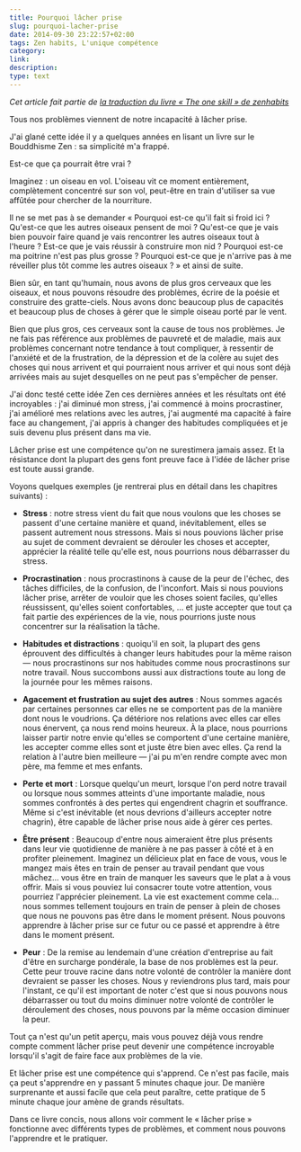 ```yaml
---
title: Pourquoi lâcher prise
slug: pourquoi-lacher-prise
date: 2014-09-30 23:22:57+02:00
tags: Zen habits, L'unique compétence
category: 
link: 
description: 
type: text
---
```


_Cet article fait partie de [la traduction du livre « The one skill » de zenhabits](/blog/traduction-du-livre-the-one-skill-de-zenhabits/)_

Tous nos problèmes viennent de notre incapacité à lâcher prise.

J'ai glané cette idée il y a quelques années en lisant un livre sur le Bouddhisme Zen : sa simplicité m'a frappé.

Est-ce que ça pourrait être vrai ?
<!-- TEASER_END -->
Imaginez : un oiseau en vol. L'oiseau vit ce moment entièrement, complètement concentré sur son vol, peut-être en train d'utiliser sa vue affûtée pour chercher de la nourriture.

Il ne se met pas à se demander « Pourquoi est-ce qu'il fait si froid ici ? Qu'est-ce que les autres oiseaux pensent de moi ? Qu'est-ce que je vais bien pouvoir faire quand je vais rencontrer les autres oiseaux tout à l'heure ? Est-ce que je vais réussir à construire mon nid ? Pourquoi est-ce ma poitrine n'est pas plus grosse ? Pourquoi est-ce que je n'arrive pas à me réveiller plus tôt comme les autres oiseaux ? » et ainsi de suite.

Bien sûr, en tant qu'humain, nous avons de plus gros cerveaux que les oiseaux, et nous pouvons résoudre des problèmes, écrire de la poésie et construire des gratte-ciels. Nous avons donc beaucoup plus de capacités et beaucoup plus de choses à gérer que le simple oiseau porté par le vent.

Bien que plus gros, ces cerveaux sont la cause de tous nos problèmes. Je ne fais pas référence aux problèmes de pauvreté et de maladie, mais aux problèmes concernant notre tendance à tout compliquer, à ressentir de l'anxiété et de la frustration, de la dépression et de la colère au sujet des choses qui nous arrivent et qui pourraient nous arriver et qui nous sont déjà arrivées mais au sujet desquelles on ne peut pas s'empêcher de penser.

J'ai donc testé cette idée Zen ces dernières années et les résultats ont été incroyables : j'ai diminué mon stress, j'ai commencé à moins procrastiner, j'ai amélioré mes relations avec les autres, j'ai augmenté ma capacité à faire face au changement, j'ai appris à changer des habitudes compliquées et je suis devenu plus présent dans ma vie.

Lâcher prise est une compétence qu'on ne surestimera jamais assez. Et la résistance dont la plupart des gens font preuve face à l'idée de lâcher prise est toute aussi grande.

Voyons quelques exemples (je rentrerai plus en détail dans les chapitres suivants) :

- __Stress__ : notre stress vient du fait que nous voulons que les choses se passent d'une certaine manière et quand, inévitablement, elles se passent autrement nous stressons. Mais si nous pouvions lâcher prise au sujet de comment devraient se dérouler les choses et accepter, apprécier la réalité telle qu'elle est, nous pourrions nous débarrasser du stress.

- __Procrastination__ : nous procrastinons à cause de la peur de l'échec, des tâches difficiles, de la confusion, de l'inconfort. Mais si nous pouvions lâcher prise, arrêter de vouloir que les choses soient faciles, qu'elles réussissent, qu'elles soient confortables, … et juste accepter que tout ça fait partie des expériences de la vie, nous pourrions juste nous concentrer sur la réalisation la tâche.

- __Habitudes et distractions__ : quoiqu'il en soit, la plupart des gens éprouvent des difficultés à changer leurs habitudes pour la même raison — nous procrastinons sur nos habitudes comme nous procrastinons sur notre travail. Nous succombons aussi aux distractions toute au long de la journée pour les mêmes raisons.

- __Agacement et frustration au sujet des autres__ : Nous sommes agacés par certaines personnes car elles ne se comportent pas de la manière dont nous le voudrions. Ça détériore nos relations avec elles car elles nous énervent, ça nous rend moins heureux. À la place, nous pourrions laisser partir notre envie qu'elles se comportent d'une certaine manière, les accepter comme elles sont et juste être bien avec elles. Ça rend la relation à l'autre bien meilleure — j'ai pu m'en rendre compte avec mon père, ma femme et mes enfants.

- __Perte et mort__ : Lorsque quelqu'un meurt, lorsque l'on perd notre travail ou lorsque nous sommes atteints d'une importante maladie, nous sommes confrontés à des pertes qui engendrent chagrin et souffrance. Même si c'est inévitable (et nous devrions d'ailleurs accepter notre chagrin), être capable de lâcher prise nous aide à gérer ces pertes.

- __Être présent__ : Beaucoup d'entre nous aimeraient être plus présents dans leur vie quotidienne de manière à ne pas passer à côté et à en profiter pleinement. Imaginez un délicieux plat en face de vous, vous le mangez mais êtes en train de penser au travail pendant que vous mâchez… vous être en train de manquer les saveurs que le plat a à vous offrir. Mais si vous pouviez lui consacrer toute votre attention, vous pourriez l'apprécier pleinement. La vie est exactement comme cela… nous sommes tellement toujours en train de penser à plein de choses que nous ne pouvons pas être dans le moment présent. Nous pouvons apprendre à lâcher prise sur ce futur ou ce passé et apprendre à être dans le moment présent.

- __Peur__ : De la remise au lendemain d'une création d'entreprise au fait d'être en surcharge pondérale, la base de nos problèmes est la peur. Cette peur trouve racine dans notre volonté de contrôler la manière dont devraient se passer les choses. Nous y reviendrons plus tard, mais pour l'instant, ce qu'il est important de noter c'est que si nous pouvons nous débarrasser ou tout du moins diminuer notre volonté de contrôler le déroulement des choses, nous pouvons par la même occasion diminuer la peur.

Tout ça n'est qu'un petit aperçu, mais vous pouvez déjà vous rendre compte comment lâcher prise peut devenir une compétence incroyable lorsqu'il s'agit de faire face aux problèmes de la vie.

Et lâcher prise est une compétence qui s'apprend. Ce n'est pas facile, mais ça peut s'apprendre en y passant 5 minutes chaque jour. De manière surprenante et aussi facile que cela peut paraître, cette pratique de 5 minute chaque jour amène de grands résultats.

Dans ce livre concis, nous allons voir comment le « lâcher prise » fonctionne avec différents types de problèmes, et comment nous pouvons l'apprendre et le pratiquer.

